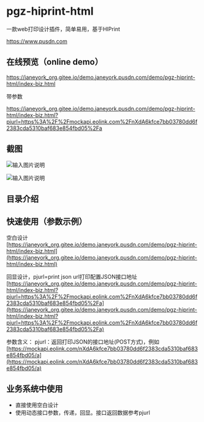 

# pgz-hiprint-html

一款web打印设计插件，简单易用，基于HIPrint

https://www.pusdn.com

## 在线预览（online demo）
https://janeyork_org.gitee.io/demo.janeyork.pusdn.com/demo/pgz-hiprint-html/index-biz.html

带参数

https://janeyork_org.gitee.io/demo.janeyork.pusdn.com/demo/pgz-hiprint-html/index-biz.html?pjurl=https%3A%2F%2Fmockapi.eolink.com%2FnXdA6kfce7bb03780dd6f2383cda5310baf683e854fbd05%2Fa



## 截图

![输入图片说明](https://images.gitee.com/uploads/images/2022/0126/171339_ce80dbbe_868742.png "屏幕截图.png")

![输入图片说明](https://images.gitee.com/uploads/images/2022/0126/172103_8bd4285b_868742.png "屏幕截图.png")



## 目录介绍

## 快速使用（参数示例）

空白设计
[https://janeyork_org.gitee.io/demo.janeyork.pusdn.com/demo/pgz-hiprint-html/index-biz.html](https://janeyork_org.gitee.io/demo.janeyork.pusdn.com/demo/pgz-hiprint-html/index-biz.html)

回显设计，pjurl=print json url打印配置JSON接口地址
[https://janeyork_org.gitee.io/demo.janeyork.pusdn.com/demo/pgz-hiprint-html/index-biz.html?pjurl=https%3A%2F%2Fmockapi.eolink.com%2FnXdA6kfce7bb03780dd6f2383cda5310baf683e854fbd05%2Fa](https://janeyork_org.gitee.io/demo.janeyork.pusdn.com/demo/pgz-hiprint-html/index-biz.html?pjurl=https%3A%2F%2Fmockapi.eolink.com%2FnXdA6kfce7bb03780dd6f2383cda5310baf683e854fbd05%2Fa)

参数含义：
pjurl：返回打印JSON的接口地址(POST方式)，例如
[https://mockapi.eolink.com/nXdA6kfce7bb03780dd6f2383cda5310baf683e854fbd05/a](https://mockapi.eolink.com/nXdA6kfce7bb03780dd6f2383cda5310baf683e854fbd05/a)

## 业务系统中使用
- 直接使用空白设计
- 使用动态接口参数，传递，回显。接口返回数据参考pjurl